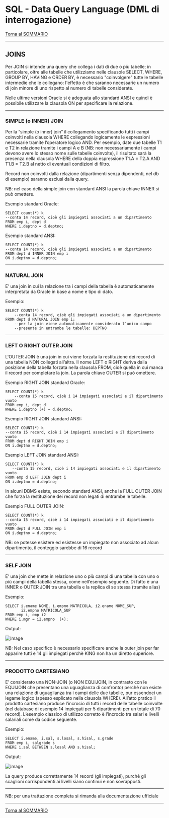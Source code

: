 # SQL - Data Query Language (DML di interrogazione)

[Torna al SOMMARIO](https://github.com/pmarconcini/DB_Oracle_Corso_Base/blob/master/000_sommario.md)

-----------------------------------
## JOINS

Per JOIN si intende una query che collega i dati di due o più tabelle; in particolare, oltre alle tabelle che utilizziamo nelle clausole SELECT, WHERE, GROUP BY, HAVING e ORDER BY, è necessario "coinvolgere" tutte le tabelle intermedie che le collegano: l'effetto è che saranno necessarie un numero di join minore di uno rispetto al numero di tabelle considerate.

Nelle ultime versioni Oracle si è adeguata allo standard ANSI e quindi è possibile utilizzare la clausola ON per specificare la relazione.


-----------------------------------
### SIMPLE (o INNER) JOIN

Per la “simple (o inner) join” il collegamento specificando tutti i campi coinvolti nella clausola WHERE collegando logicamente le espressioni necessarie tramite l’operatore logico AND. Per esempio, date due tabelle T1 e T2 in relazione tramite i campi A e B (NB: non necessariamente i campi devono avere lo stesso nome sulle tabelle coinvolte), il risultato sarà la presenza nella clausola WHERE della doppia espressione T1.A = T2.A AND T1.B = T2.B al netto di eventuali condizioni di filtro.

Record non coinvolti dalla relazione (dipartimenti senza dipendenti, nel db di esempio) saranno esclusi dalla query.

NB: nel caso della simple join con standard ANSI la parola chiave INNER si può omettere.


Esempio standard Oracle:

    SELECT count(*) k        
    --conta 14 record, cioè gli impiegati associati a un dipartimento
    FROM emp i, dept d
    WHERE i.deptno = d.deptno;

Esempio standard ANSI:

    SELECT COUNT(*) k        
    --conta 14 record, cioè gli impiegati associati a un dipartimento
    FROM dept d INNER JOIN emp i
    ON i.deptno = d.deptno;


-----------------------------------
### NATURAL JOIN

E’ una join in cui la relazione tra i campi della tabella è automaticamente interpretata da Oracle in base a nome e tipo di dato.

Esempio:

    SELECT COUNT(*) k                
	    --conta 14 record, cioè gli impiegati associati a un dipartimento
	FROM dept d NATURAL JOIN emp i;  
	    --per la join viene automaticamente considerato l’unico campo 
	    --presente in entrambe le tabelle: DEPTNO


-----------------------------------
### LEFT O RIGHT OUTER JOIN

L'OUTER JOIN è una join in cui viene forzata la restituzione dei record di una tabella NON collegati all’altra. Il nome LEFT o RIGHT deriva dalla posizione della tabella forzata nella clausola FROM, cioè quella in cui manca il record per completare la join. La parola chiave OUTER si può omettere.

Esempio RIGHT JOIN standard Oracle:

	SELECT COUNT(*) k    
	    --conta 15 record, cioè i 14 impiegati associati e il dipartimento vuoto
	FROM emp i, dept d
	WHERE i.deptno (+) = d.deptno;


Esempio RIGHT JOIN standard ANSI:
 
	SELECT COUNT(*) k
	--conta 15 record, cioè i 14 impiegati associati e il dipartimento vuoto
	FROM dept d RIGHT JOIN emp i
	ON i.deptno = d.deptno;


Esempio LEFT JOIN standard ANSI:
 
	SELECT COUNT(*) k
	   --conta 15 record, cioè i 14 impiegati associati e il dipartimento vuoto
	FROM emp d LEFT JOIN dept i
	ON i.deptno = d.deptno;


In alcuni DBMS esiste, secondo standard ANSI, anche la FULL OUTER JOIN che forza la restituzione dei record non legati di entrambe le tabelle.

Esempio FULL OUTER JOIN:

	SELECT COUNT(*) k
	--conta 15 record, cioè i 14 impiegati associati e il dipartimento vuoto
	FROM dept d FULL JOIN emp i
	ON i.deptno = d.deptno;

NB: se potesse esistere ed esistesse un impiegato non associato ad alcun dipartimento, il conteggio sarebbe di 16 record


-----------------------------------
### SELF JOIN

E’ una join che mette in relazione uno o più campi di una tabella con uno o più campi della tabella stessa, come nell’esempio seguente. Di fatto è una INNER o OUTER JOIN tra una tabella e la replica di se stessa (tramite alias)
 
Esempio:

    SELECT i.ename NOME, i.empno MATRICOLA, i2.ename NOME_SUP, 
	       i2.empno MATRICOLA_SUP
	FROM emp i, emp i2
	WHERE i.mgr = i2.empno  (+);

Output:

![image](https://github.com/pmarconcini/DB_Oracle_Corso_Base/assets/82878995/243e0926-49ac-42df-90a2-d8a727d686cb)

NB: Nel caso specifico è necessario specificare anche la outer join per far apparire tutti e 14 gli impiegati perchè KING non ha un diretto superiore.


-----------------------------------
### PRODOTTO CARTESIANO

E’ considerato una NON-JOIN (o NON EQUIJOIN, in contrasto con le EQUIJOIN che presentano una uguaglianza di confronto) perchè non esiste una relazione di uguaglianza tra i campi delle due tabelle, pur essendoci un legame logico (spesso esplicato nella clausola WHERE). All’atto pratico il prodotto cartesiano produce l’incrocio di tutti i record delle tabelle coinvolte (nel database di esempio 14 impiegati per 5 dipartimenti per un totale di 70 record). L’esempio classico di utilizzo corretto è l’incrocio tra salari e livelli salariali come da codice seguente.
 
Esempio:

	SELECT i.ename, i.sal, s.losal, s.hisal, s.grade
	FROM emp i, salgrade s
	WHERE i.sal BETWEEN s.losal AND s.hisal;

Output:

![image](https://github.com/pmarconcini/DB_Oracle_Corso_Base/assets/82878995/8d13319c-2b63-4d59-a49c-d7e9951afaa3)

La query produce correttamente 14 record (gli impiegati), purchè gli scaglioni corrispondenti ai livelli siano continui e non sovrapposti.

-----------------------------------
NB: per una trattazione completa si rimanda alla documentazione ufficiale

-----------------------------------
[Torna al SOMMARIO](https://github.com/pmarconcini/DB_Oracle_Corso_Base/blob/master/000_sommario.md)

